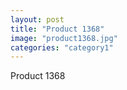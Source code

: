 ```yaml
---
layout: post
title: "Product 1368"
image: "product1368.jpg"
categories: "category1"
---
```

Product 1368

